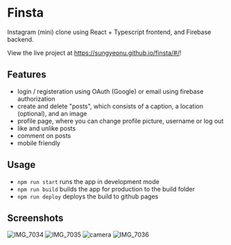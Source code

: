 # Finsta
Instagram (mini) clone using React + Typescript frontend, and Firebase backend. 

View the live project at https://sungyeonu.github.io/finsta/#/!

## Features
- login / registeration using OAuth (Google) or email using firebase authorization
- create and delete "posts", which consists of a caption, a location (optional), and an image
- profile page, where you can change profile picture, username or log out
- like and unlike posts
- comment on posts
- mobile friendly

## Usage
- `npm run start` runs the app in development mode
- `npm run build` builds the app for production to the build folder
- `npm run deploy` deploys the build to github pages

## Screenshots
![IMG_7034](https://user-images.githubusercontent.com/47223114/103433655-413aa380-4bc3-11eb-87be-2db555840373.jpg)
![IMG_7035](https://user-images.githubusercontent.com/47223114/103433653-3ed84980-4bc3-11eb-844b-f005c96a8e25.jpg)
![camera](https://user-images.githubusercontent.com/47223114/104860521-09896680-58fa-11eb-84cc-7e7e977b47d0.png)
![IMG_7036](https://user-images.githubusercontent.com/47223114/103433656-426bd080-4bc3-11eb-80d2-4c527ea689d3.jpg)
